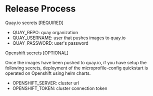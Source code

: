 
Release Process
==========

Quay.io secrets [REQUIRED]

* QUAY_REPO: quay organization
* QUAY_USERNAME: user that pushes images to quay.io
* QUAY_PASSWORD: user's password

Openshift secrets [OPTIONAL]

Once the images have been pushed to quay.io, if you have setup the following secrets, deployment 
of the microprofile-config quickstart is operated on Openshift using helm charts.

* OPENSHIFT_SERVER: cluster url
* OPENSHIFT_TOKEN: cluster connection token
